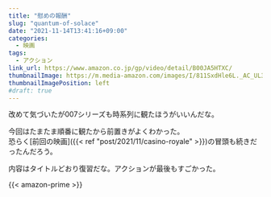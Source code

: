 ```yaml
---
title: "慰めの報酬"
slug: "quantum-of-solace"
date: "2021-11-14T13:41:16+09:00"
categories:
  - 映画
tags:
  - アクション
link_url: https://www.amazon.co.jp/gp/video/detail/B00JA5HTXC/
thumbnailImage: https://m.media-amazon.com/images/I/811SxdHle6L._AC_UL320_.jpg
thumbnailImagePosition: left
#draft: true
---
```

改めて気づいたが007シリーズも時系列に観たほうがいいんだな。
<!--more-->
今回はたまたま順番に観たから前置きがよくわかった。  
恐らく[前回の映画]({{< ref "post/2021/11/casino-royale" >}})の冒頭も続きだったんだろう。

内容はタイトルどおり復習だな。アクションが最後もすごかった。

{{< amazon-prime >}}
